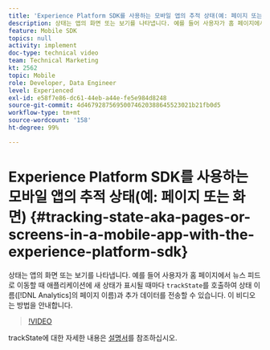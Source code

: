 ```yaml
---
title: 'Experience Platform SDK를 사용하는 모바일 앱의 추적 상태(예: 페이지 또는 화면)'
description: 상태는 앱의 화면 또는 보기를 나타냅니다. 예를 들어 사용자가 홈 페이지에서 뉴스 피드로 이동할 때 애플리케이션에 새 상태가 표시될 때마다 “trackState”를 호출하여 상태 이름(Analytics의 페이지 이름)과 추가 데이터를 전송할 수 있습니다. 이 비디오는 방법을 안내합니다.
feature: Mobile SDK
topics: null
activity: implement
doc-type: technical video
team: Technical Marketing
kt: 2562
topic: Mobile
role: Developer, Data Engineer
level: Experienced
exl-id: e58f7e86-dc61-44eb-a44e-fe5e984d8248
source-git-commit: 4d467928756950074620388645523021b21fb0d5
workflow-type: tm+mt
source-wordcount: '158'
ht-degree: 99%

---
```


# Experience Platform SDK를 사용하는 모바일 앱의 추적 상태(예: 페이지 또는 화면) {#tracking-state-aka-pages-or-screens-in-a-mobile-app-with-the-experience-platform-sdk}

상태는 앱의 화면 또는 보기를 나타냅니다. 예를 들어 사용자가 홈 페이지에서 뉴스 피드로 이동할 때 애플리케이션에 새 상태가 표시될 때마다 `trackState`를 호출하여 상태 이름([!DNL Analytics]의 페이지 이름)과 추가 데이터를 전송할 수 있습니다. 이 비디오는 방법을 안내합니다.

>[!VIDEO](https://video.tv.adobe.com/v/328319/?quality=12&learn=on&captions=kor)

trackState에 대한 자세한 내용은 [설명서](https://developer.adobe.com/client-sdks/documentation/getting-started/track-events/#track-app-states-and-screens-for-adobe-analytics)를 참조하십시오.
